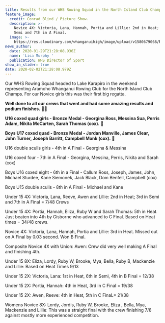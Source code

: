```yaml
---
title: Results from our WHS Rowing Squad in the North Island Club Champs
feature_image:
  credit: Conrad Blind / Picture Show.
  description: >-
    Novice 4X: Victoria, Lana, Hannah, Portia and Lillie: 2nd in Heat; 3rd in
    Semi and 7th in A Final.
  image: >-
    https://res.cloudinary.com/whanganuihigh/image/upload/v1580679068/News/Photo_MUL_was_given_for_sports_facebook.jpg
news_author:
  date: 2020-01-29T21:28:08.936Z
  name: 'Lisa Murphy '
  publication: WHS Director of Sport
show_in_slider: true
date: 2020-02-02T21:28:08.979Z
---
```

Our WHS Rowing Squad headed to Lake Karapiro in the weekend representing Aramoho Whanganui Rowing Club for the North Island Club Champs. For our Novice girls this was their first big regatta.  

**Well done to all our crews that went and had some amazing results and podium finishes.** 💚💛

**U16 coxed quad girls - Bronze Medal - Georgina Ross, Messina Sua, Perris Adam, Nikita McCarten, Sarah Thomas (cox).** 🥉

**Boys U17 coxed quad - Bronze Medal - Jordan Manville, James Clear, John Turner, Joseph Barritt, Campbell Monk (cox).** 🥉

U16 double sculls girls - 4th in A Final - Georgina & Messina

U16 coxed four - 7th in A Final - Georgina, Messina, Perris, Nikita and Sarah (cox)

Boys U16 coxed eight - 6th in a Final - Callum Ross, Joseph, James, John, Michael Sturdee, Kane Siemonek, Jack Black, Dom Benfell, Campbell (cox)

Boys U15 double sculls - 8th in A Final - Michael and Kane

Under 15 4X: Victoria, Lana, Reeve, Awen and Lillie: 2nd in Heat; 3rd in Semi and 7th in A Final = 7/48 Crews

Under 15 4X: Portia, Hannah, Eliza, Ruby W and Sarah Thomas: 5th in Heat. Just beaten into 4th by Gisborne who advanced to C Final. Based on Heat times = 34/48 crews.

Novice 4X: Victoria, Lana, Hannah, Portia and Lillie: 3rd in Heat. Missed out on A Final by 0.03 second. Won B Final.

Composite Novice 4X with Union: Awen: Crew did very well making A Final and finishing 4th.

Under 15 8X: Eliza, Lordy, Ruby W, Brooke, Mya, Bella, Ruby B, Mackenzie and Lillie: Based on Heat Times 9/13

Under 15 2X: Victoria, Lana: 1st in Heat, 6th in Semi, 4th in B Final = 12/38

Under 15 2X: Portia, Hannah: 4th in Heat, 3rd in C Final = 19/38

Under 15 2X: Awen, Reeve: 4th in Heat, 5th in C FinaL= 21/38

Womens Novice 8X: Lordy, Jordis, Ruby W, Brooke, Eliza , Bella, Mya, Mackenzie and Lillie: This was a straight final with the crew finishing 7/8 against mostly more experienced competition.
